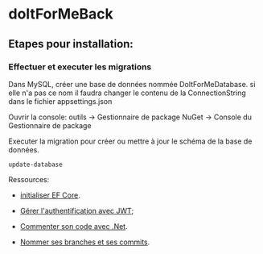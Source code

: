 # doItForMeBack
## Etapes pour installation:

### Effectuer et executer les migrations 
Dans MySQL, créer une base de données nommée DoItForMeDatabase. si elle n'a pas ce nom il faudra changer le contenu de la ConnectionString dans le fichier appsettings.json

Ouvrir la console:
outils -> Gestionnaire de package NuGet -> Console du Gestionnaire de package

Executer la migration pour créer ou mettre à jour le schéma de la base de données.
```shell
update-database
```
Ressources:

- [initialiser EF Core](https://dev.to/renukapatil/create-web-api-with-aspnet-core-60-46l4).
- [Gérer l'authentification avec JWT](https://jasonwatmore.com/post/2021/12/14/net-6-jwt-authentication-tutorial-with-example-api);

- [Commenter son code avec .Net](https://vincentlaine.developpez.com/tuto/dotnet/comdoc/#LIII-B-1).
- [Nommer ses branches et ses commits](https://www.codeheroes.fr/2020/06/29/git-comment-nommer-ses-branches-et-ses-commits/).
